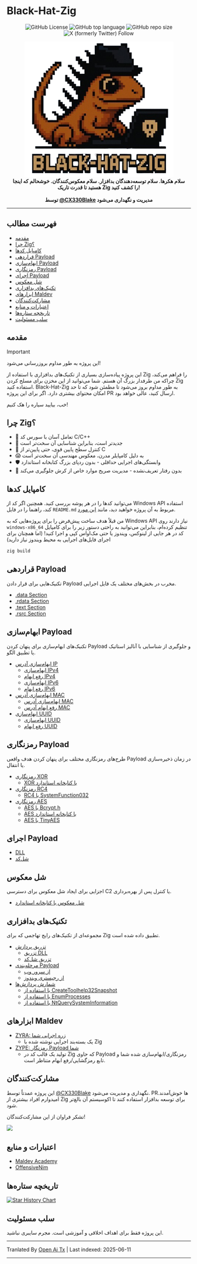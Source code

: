 # Black-Hat-Zig

<p align="center">
  <img alt="GitHub License" src="https://img.shields.io/github/license/CX330Blake/black-hat-zig">
  <img alt="GitHub top language" src="https://img.shields.io/github/languages/top/cx330blake/black-hat-zig">
  <img alt="GitHub repo size" src="https://img.shields.io/github/repo-size/cx330blake/black-hat-zig">
  <img alt="X (formerly Twitter) Follow" src="https://img.shields.io/twitter/follow/CX330Blake">
</p>

<p height="350px" align="center">
  <img src="https://raw.githubusercontent.com/CX330Blake/Black-Hat-Zig/main/Black-Hat-Zig.png">
  <br/>
  <b>سلام هکرها. سلام توسعه‌دهندگان بدافزار. سلام معکوس‌کنندگان. خوشحالم که اینجا هستید تا قدرت تاریک Zig را کشف کنید!</b><br/><br/>
  <b>توسط <a href="https://github.com/cx330blake">@CX330Blake</a> مدیریت و نگهداری می‌شود</b>
</p>

---

## فهرست مطالب

- [مقدمه](#intro)
- [چرا Zig؟](#why-zig)
- [کامپایل کدها](#compiling-the-codes)
- [قراردهی Payload](#payload-placement)
- [ابهام‌سازی Payload](#payload-obfuscation)
- [رمزنگاری Payload](#payload-encryption)
- [اجرای Payload](#payload-execution)
- [شل معکوس](#reverse-shell)
- [تکنیک‌های بدافزاری](#malware-techniques)
- [ابزارهای Maldev](#maldev-tools)
- [مشارکت‌کنندگان](#contributors)
- [اعتبارات و منابع](#credits--references)
- [تاریخچه ستاره‌ها](#star-history)
- [سلب مسئولیت](#disclaimer)

## مقدمه

> [!IMPORTANT]
> این پروژه به طور مداوم بروزرسانی می‌شود!

این پروژه پیاده‌سازی بسیاری از تکنیک‌های بدافزاری با استفاده از Zig را فراهم می‌کند، چراکه من طرفدار بزرگ آن هستم. شما می‌توانید از این مخزن برای مسلح کردن Zig استفاده کنید. Black-Hat-Zig به طور مداوم بروز می‌شود تا مطمئن شود که تا حد امکان محتوای بیشتری دارد. اگر برای این پروژه PR ارسال کنید، عالی خواهد بود.

خب، بیایید سیاره را هک کنیم!

## چرا Zig؟

- 🤝 تعامل آسان با سورس کد C/C++
- 🔎 جدیدتر است، بنابراین شناسایی آن سخت‌تر است
- 💪 کنترل سطح پایین قوی، حتی پایین‌تر از C
- 😱 به دلیل کامپایلر مدرن، معکوس‌ مهندسی آن سخت‌تر است
- 🛡️ وابستگی‌های اجرایی حداقلی - بدون ردپای بزرگ کتابخانه استاندارد
- 🎯 بدون رفتار تعریف‌نشده - مدیریت صریح موارد خاص از کرش جلوگیری می‌کند

## کامپایل کدها

می‌توانید کدها را در هر پوشه بررسی کنید. همچنین اگر کد از Windows API استفاده کند، راهنما را در فایل `README.md` مربوط به آن پروژه خواهید دید، مانند [این مورد](https://raw.githubusercontent.com/CX330Blake/Black-Hat-Zig/main/Payload-Encryption/AES/bcrypt_aes/).

من قبلاً هدف ساخت پیش‌فرض را برای پروژه‌هایی که به Windows API نیاز دارند روی `windows-x86_64` تنظیم کرده‌ام، بنابراین می‌توانید به راحتی دستور زیر را برای کامپایل کد در هر جایی از لینوکس، ویندوز یا حتی مک‌اواس کپی و اجرا کنید! (اما همچنان برای اجرای فایل‌های اجرایی به محیط ویندوز نیاز دارید)

```bash
zig build
```

## قراردهی Payload

تکنیک‌هایی برای قرار دادن Payload مخرب در بخش‌های مختلف یک فایل اجرایی.

- [.data Section](https://raw.githubusercontent.com/CX330Blake/Black-Hat-Zig/main/Payload-Placement/dot_data_section/)
- [.rdata Section](https://raw.githubusercontent.com/CX330Blake/Black-Hat-Zig/main/Payload-Placement/dot_rdata_section/)
- [.text Section](https://raw.githubusercontent.com/CX330Blake/Black-Hat-Zig/main/Payload-Placement/dot_text_section/)
- [.rsrc Section](https://raw.githubusercontent.com/CX330Blake/Black-Hat-Zig/main/Payload-Placement/dot_rsrc_section/)

## ابهام‌سازی Payload

تکنیک‌های ابهام‌سازی برای پنهان کردن Payload و جلوگیری از شناسایی با آنالیز استاتیک یا تطبیق الگو.

- [ابهام‌سازی آدرس IP](https://raw.githubusercontent.com/CX330Blake/Black-Hat-Zig/main/Payload-Obfuscation/IP-Address-Obfuscation/)
  - [ابهام‌سازی IPv4](https://raw.githubusercontent.com/CX330Blake/Black-Hat-Zig/main/Payload-Obfuscation/IP-Address-Obfuscation/ipv4_obfuscation/)
  - [رفع ابهام IPv4](https://raw.githubusercontent.com/CX330Blake/Black-Hat-Zig/main/Payload-Obfuscation/IP-Address-Obfuscation/ipv4_deobfuscation/)
  - [ابهام‌سازی IPv6](https://raw.githubusercontent.com/CX330Blake/Black-Hat-Zig/main/Payload-Obfuscation/IP-Address-Obfuscation/ipv6_obfuscation/)
  - [رفع ابهام IPv6](https://raw.githubusercontent.com/CX330Blake/Black-Hat-Zig/main/Payload-Obfuscation/IP-Address-Obfuscation/ipv6_deobfuscation/)
- [ابهام‌سازی آدرس MAC](https://raw.githubusercontent.com/CX330Blake/Black-Hat-Zig/main/Payload-Obfuscation/MAC-Address-Obfuscation/)
  - [ابهام‌سازی آدرس MAC](https://raw.githubusercontent.com/CX330Blake/Black-Hat-Zig/main/Payload-Obfuscation/MAC-Address-Obfuscation/MACFuscation/)
  - [رفع ابهام آدرس MAC](https://raw.githubusercontent.com/CX330Blake/Black-Hat-Zig/main/Payload-Obfuscation/MAC-Address-Obfuscation/MACDeobfuscation/)
- [ابهام‌سازی UUID](https://raw.githubusercontent.com/CX330Blake/Black-Hat-Zig/main/Payload-Obfuscation/UUID-Obfuscation/)
  - [ابهام‌سازی UUID](https://raw.githubusercontent.com/CX330Blake/Black-Hat-Zig/main/Payload-Obfuscation/UUID-Obfuscation/UUIDFuscation/)
  - [رفع ابهام UUID](https://raw.githubusercontent.com/CX330Blake/Black-Hat-Zig/main/Payload-Obfuscation/UUID-Obfuscation/UUIDDeobfuscation/)

## رمزنگاری Payload

طرح‌های رمزنگاری مختلف برای پنهان کردن هدف واقعی Payload در زمان ذخیره‌سازی یا انتقال.

- [رمزنگاری XOR](https://raw.githubusercontent.com/CX330Blake/Black-Hat-Zig/main/Payload-Encryption/XOR/)
  - [XOR با کتابخانه استاندارد](https://raw.githubusercontent.com/CX330Blake/Black-Hat-Zig/main/Payload-Encryption/XOR/std_lib_xor/)
- [رمزنگاری RC4](https://raw.githubusercontent.com/CX330Blake/Black-Hat-Zig/main/Payload-Encryption/RC4/)
  - [RC4 با SystemFunction032](https://raw.githubusercontent.com/CX330Blake/Black-Hat-Zig/main/Payload-Encryption/RC4/system_function_032_rc4/)
- [رمزنگاری AES](https://raw.githubusercontent.com/CX330Blake/Black-Hat-Zig/main/Payload-Encryption/AES/)
  - [AES با Bcrypt.h](https://raw.githubusercontent.com/CX330Blake/Black-Hat-Zig/main/Payload-Encryption/AES/bcrypt_aes/)
  - [AES با کتابخانه استاندارد](https://raw.githubusercontent.com/CX330Blake/Black-Hat-Zig/main/Payload-Encryption/AES/std_aes/)
  - [AES با TinyAES](https://raw.githubusercontent.com/CX330Blake/Black-Hat-Zig/main/Payload-Encryption/AES/tiny_aes/)

## اجرای Payload

- [DLL](https://raw.githubusercontent.com/CX330Blake/Black-Hat-Zig/main/Payload-Execution/dll/)
- [شل‌کد](https://raw.githubusercontent.com/CX330Blake/Black-Hat-Zig/main/Payload-Execution/shellcode/)

## شل معکوس

اجزایی برای ایجاد شل معکوس برای دسترسی C2 یا کنترل پس از بهره‌برداری.

- [شل معکوس با کتابخانه استاندارد](https://raw.githubusercontent.com/CX330Blake/Black-Hat-Zig/main/Reverse-Shell/std_reverse_shell/)

## تکنیک‌های بدافزاری

مجموعه‌ای از تکنیک‌های رایج تهاجمی که برای Zig تطبیق داده شده است.

- [تزریق پردازش](https://raw.githubusercontent.com/CX330Blake/Black-Hat-Zig/main/Malware-Techniques/Process-Injection/)
  - [تزریق DLL](https://raw.githubusercontent.com/CX330Blake/Black-Hat-Zig/main/Malware-Techniques/Process-Injection/dll_injection/)
  - [تزریق شل‌کد](https://raw.githubusercontent.com/CX330Blake/Black-Hat-Zig/main/Malware-Techniques/Process-Injection/shellcode_injection/)
- [مرحله‌بندی Payload](https://raw.githubusercontent.com/CX330Blake/Black-Hat-Zig/main/Malware-Techniques/Payload-Staging/)
  - [از سرور وب](https://raw.githubusercontent.com/CX330Blake/Black-Hat-Zig/main/Malware-Techniques/Payload-Staging/web_server/)
  - [از رجیستری ویندوز](https://raw.githubusercontent.com/CX330Blake/Black-Hat-Zig/main/Malware-Techniques/Payload-Staging/windows_registry/)
- [شمارش پردازش‌ها](https://raw.githubusercontent.com/CX330Blake/Black-Hat-Zig/main/Malware-Techniques/Process-Enumeration/)
  - [با استفاده از CreateToolhelp32Snapshot](https://raw.githubusercontent.com/CX330Blake/Black-Hat-Zig/main/Malware-Techniques/Process-Enumeration/create_tool_help_32_snapshot/)
  - [با استفاده از EnumProcesses](https://raw.githubusercontent.com/CX330Blake/Black-Hat-Zig/main/Malware-Techniques/Process-Enumeration/enum_processes/)
  - [با استفاده از NtQuerySystemInformation](https://raw.githubusercontent.com/CX330Blake/Black-Hat-Zig/main/Malware-Techniques/Process-Enumeration/nt_query_system_information/)

## ابزارهای Maldev

- [ZYRA: زره‌ اجرایی شما](https://github.com/cx330blake/zyra)
  - یک بسته‌بند اجرایی نوشته شده با Zig
- [ZYPE: رمزنگار Payload شما](https://github.com/cx330blake/zype)
  - تولید یک قالب کد در Zig که حاوی Payload رمزنگاری/ابهام‌سازی شده شما و تابع رمزگشایی/رفع ابهام متناظر است.

## مشارکت‌کنندگان

این پروژه عمدتاً توسط [@CX330Blake](https://github.com/CX330Blake) نگهداری و مدیریت می‌شود. PRها خوش‌آمدند. امیدوارم افراد بیشتری از Zig برای توسعه بدافزار استفاده کنند تا اکوسیستم آن بالغ‌تر شود.

تشکر فراوان از این مشارکت‌کنندگان!

<a href="https://github.com/CX330Blake/black-hat-zig/graphs/contributors">
  <img src="https://contrib.rocks/image?repo=CX330Blake/black-hat-zig" />
</a>

## اعتبارات و منابع

- [Maldev Academy](https://maldevacademy.com/)
- [OffensiveNim](https://github.com/byt3bl33d3r/OffensiveNim)

## تاریخچه ستاره‌ها

[![Star History Chart](https://api.star-history.com/svg?repos=CX330blake/black-hat-zig&type=Date)](https://www.star-history.com/#CX330blake/black-hat-zig&Date)

## سلب مسئولیت

این پروژه فقط برای اهداف اخلاقی و آموزشی است. مجرم سایبری نباشید.



---


Tranlated By [Open Ai Tx](https://github.com/OpenAiTx/OpenAiTx) | Last indexed: 2025-06-11


---